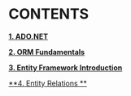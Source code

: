 # CONTENTS

[**1. ADO.NET**](https://github.com/YordanPashev/EntityFrameworkCore-June2022)

[**2. ORM Fundamentals**](https://github.com/YordanPashev/EntityFrameworkCore-June2022/tree/main/02.ORM%20Fundamentals)

[**3. Entity Framework Introduction**](https://github.com/YordanPashev/EntityFrameworkCore-June2022/tree/main/03.Entity%20Framework%20Introduction)

[**4. Entity Relations **](https://github.com/YordanPashev/EntityFrameworkCore-June2022/tree/main/04.%20Entity%20Relations)



